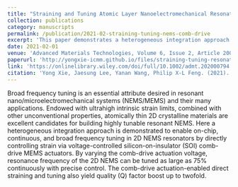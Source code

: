 ```yaml
---
title: "Straining and Tuning Atomic Layer Nanoelectromechanical Resonators via Comb-Drive MEMS Actuators"
collection: publications
category: manuscripts
permalink: /publication/2021-02-straining-tuning-nems-comb-drive
excerpt: 'This paper demonstrates a heterogeneous integration approach for continuous and broad frequency tuning in 2D NEMS resonators using voltage-controlled SOI comb-drive MEMS actuators.'
date: 2021-02-01
venue: 'Advanced Materials Technologies, Volume 6, Issue 2, Article 2000794'
paperurl: 'http://yongxie-icmm.github.io/files/straining-tuning-resonators.pdf'
link: 'https://onlinelibrary.wiley.com/doi/full/10.1002/admt.202000794'
citation: 'Yong Xie, Jaesung Lee, Yanan Wang, Philip X-L Feng. (2021). &quot;Straining and Tuning Atomic Layer Nanoelectromechanical Resonators via Comb-Drive MEMS Actuators.&quot; <i>Advanced Materials Technologies</i>, 6(2), 2000794.'
---
```


Broad frequency tuning is an essential attribute desired in resonant nano/microelectromechanical systems (NEMS/MEMS) and their many applications. Endowed with ultrahigh intrinsic strain limits, combined with other unconventional properties, atomically thin 2D crystalline materials are excellent candidates for building highly tunable resonant NEMS. Here a heterogeneous integration approach is demonstrated to enable on-chip, continuous, and broad frequency tuning in 2D NEMS resonators by directly controlling strain via voltage-controlled silicon-on-insulator (SOI) comb-drive MEMS actuators. By varying the comb-drive actuation voltage, resonance frequency of the 2D NEMS can be tuned as large as 75% continuously with precise control. The comb-drive actuation-enabled direct straining and tuning also yield quality (Q) factor boost up to twofold.
